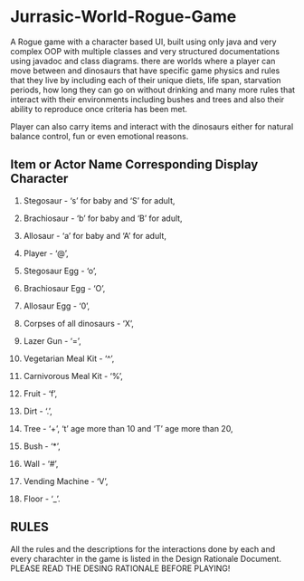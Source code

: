 # Jurrasic-World-Rogue-Game
A Rogue game with a character based UI, built using only java and very complex OOP with multiple classes and very structured documentations using javadoc and class diagrams.
there are worlds where a player can move between and dinosaurs that have specific game physics and rules that they live by including each of their unique diets, 
life span, starvation periods, how long they can go on without drinking and many more rules that interact with their environments including bushes and trees
and also their ability to reproduce once criteria has been met. 

Player can also carry items and interact with the dinosaurs either for natural balance control, fun or even emotional reasons.



Item or Actor Name Corresponding Display Character
--------------------------------------------------

1) Stegosaur                 - ‘s’ for baby and ‘S’ for adult,
2) Brachiosaur               - ‘b’ for baby and ‘B’ for adult,
3) Allosaur                  - ‘a’ for baby and ‘A’ for adult,
4) Player                    - ‘@’,

5) Stegosaur Egg             - ‘o’,
6) Brachiosaur Egg           - ‘O’,
7) Allosaur Egg              - ‘0’,

8) Corpses of all dinosaurs  - ‘X’,

9) Lazer Gun                 -  ‘=’,
10) Vegetarian Meal Kit       - ‘^’,
11) Carnivorous Meal Kit      - ‘%’,
12) Fruit                     - ‘f’,

13) Dirt                      - ‘.’,
14) Tree                      - ‘+’, ‘t’ age more than 10 and ‘T’ age more than 20,
15) Bush                      - ‘*’,

16) Wall                      - ‘#’,
17) Vending Machine           - ‘V’,
18) Floor                     - ‘_’.


## RULES

All the rules and the descriptions for the interactions done by each and every charachter in the game is listed in the Design Rationale Document.
PLEASE READ THE DESING RATIONALE BEFORE PLAYING!





